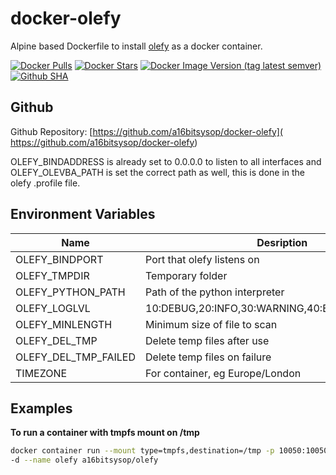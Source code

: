 # docker-olefy
Alpine based Dockerfile to install [olefy](
https://github.com/HeinleinSupport/olefy) as a docker container.

[![Docker Pulls](https://img.shields.io/docker/pulls/a16bitsysop/olefy.svg?style=plastic)](https://hub.docker.com/r/a16bitsysop/olefy/)
[![Docker Stars](https://img.shields.io/docker/stars/a16bitsysop/olefy.svg?style=plastic)](https://hub.docker.com/r/a16bitsysop/olefy/)
[![Docker Image Version (tag latest semver)](https://img.shields.io/docker/v/a16bitsysop/olefy/latest?style=plastic)](https://hub.docker.com/r/a16bitsysop/olefy/)
[![Github SHA](https://img.shields.io/badge/dynamic/json?style=plastic&color=orange&label=Github%20SHA&query=object.sha&url=https%3A%2F%2Fapi.github.com%2Frepos%2Fa16bitsysop%2Fdocker-olefy%2Fgit%2Frefs%2Fheads%2Fmain)](https://github.com/a16bitsysop/docker-olefy)

## Github
Github Repository: [https://github.com/a16bitsysop/docker-olefy](
https://github.com/a16bitsysop/docker-olefy)

OLEFY_BINDADDRESS is already set to 0.0.0.0 to listen to all interfaces and
OLEFY_OLEVBA_PATH is set the correct path as well, this is done in the olefy
.profile file.

## Environment Variables
| Name                 | Desription                             | Default     |
| -------------------- | -------------------------------------- | ----------- |
| OLEFY_BINDPORT       | Port that olefy listens on             | 10050       |
| OLEFY_TMPDIR         | Temporary folder                       | /tmp        |
| OLEFY_PYTHON_PATH    | Path of the python interpreter    | /usr/bin/python3 |
| OLEFY_LOGLVL         | 10:DEBUG,20:INFO,30:WARNING,40:ERROR,50:CRITICAL | 20|
| OLEFY_MINLENGTH      | Minimum size of file to scan           | 500         |
| OLEFY_DEL_TMP        | Delete temp files after use            | 1           |
| OLEFY_DEL_TMP_FAILED | Delete temp files on failure           | 1           |
| TIMEZONE             | For container, eg Europe/London        | unset       |

## Examples
**To run a container with tmpfs mount on /tmp**
```bash
docker container run --mount type=tmpfs,destination=/tmp -p 10050:10050 \
-d --name olefy a16bitsysop/olefy
```
